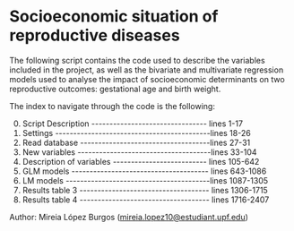 # Socioeconomic situation of reproductive diseases  

The following script contains the code used to describe the variables included in the project, as well as the bivariate and multivariate regression models used to analyse the impact of socioeconomic determinants on two reproductive outcomes: gestational age and birth weight. 

The index to navigate through the code is the following: 

0. Script Description --------------------------------  lines 1-17
1. Settings -------------------------------------------lines 18-26
2. Read database ------------------------------------lines 27-31
3. New variables -------------------------------------lines 33-104
4. Description of variables --------------------------  lines 105-642
5. GLM models --------------------------------------  lines 643-1086
6. LM models  ----------------------------------------lines 1087-1305
7. Results table 3 ------------------------------------ lines 1306-1715
8. Results table 4 ------------------------------------ lines 1716-2407

Author: Mireia López Burgos (mireia.lopez10@estudiant.upf.edu)
